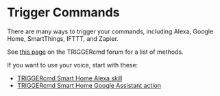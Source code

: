 # Trigger Commands

There are many ways to trigger your commands, including Alexa, Google Home, SmartThings, IFTTT, and Zapier.  

See [this page](https://www.triggercmd.com/forum/topic/30/list-of-ways-to-trigger-your-commands) on the TRIGGERcmd forum for a list of methods.

If you want to use your voice, start with these:

* [TRIGGERcmd Smart Home Alexa skill](./SmartHomeAlexa.md)
* [TRIGGERcmd Smart Home Google Assistant action](./SmartHomeGoogle.md)